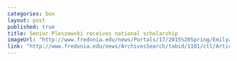 ```yaml
---
categories: box
layout: post
published: true
title: Senior Pleszewski receives national scholarship
imageUrl: "http://www.fredonia.edu/news/Portals/17/2015%20Spring/Emilyann-for-web.jpg"
link: "http://www.fredonia.edu/news/ArchivesSearch/tabid/1101/ctl/ArticleView/mid/1878/articleId/5208/Fredonia_senior_Emilyann_Pleszewski_receives_national_scholarship.aspx"
---
```



